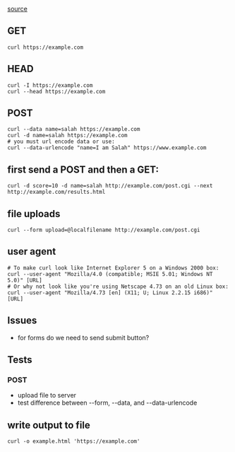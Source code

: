 [source](https://curl.haxx.se/docs/httpscripting.html)

## GET
```
curl https://example.com
```

## HEAD
```
curl -I https://example.com
curl --head https://example.com
```

## POST
```
curl --data name=salah https://example.com
curl -d name=salah https://example.com
# you must url encode data or use:
curl --data-urlencode "name=I am Salah" https://www.example.com
```

## first send a POST and then a GET:
```
curl -d score=10 -d name=salah http://example.com/post.cgi --next http://example.com/results.html
```

## file uploads
```
curl --form upload=@localfilename http://example.com/post.cgi
```

## user agent
```
# To make curl look like Internet Explorer 5 on a Windows 2000 box:
curl --user-agent "Mozilla/4.0 (compatible; MSIE 5.01; Windows NT 5.0)" [URL]
# Or why not look like you're using Netscape 4.73 on an old Linux box:
curl --user-agent "Mozilla/4.73 [en] (X11; U; Linux 2.2.15 i686)" [URL]
```


## Issues
+ for forms do we need to send submit button?


## Tests
### POST
+ upload file to server
+ test difference between --form, --data, and --data-urlencode

## write output to file
```
curl -o example.html 'https://example.com'
```
